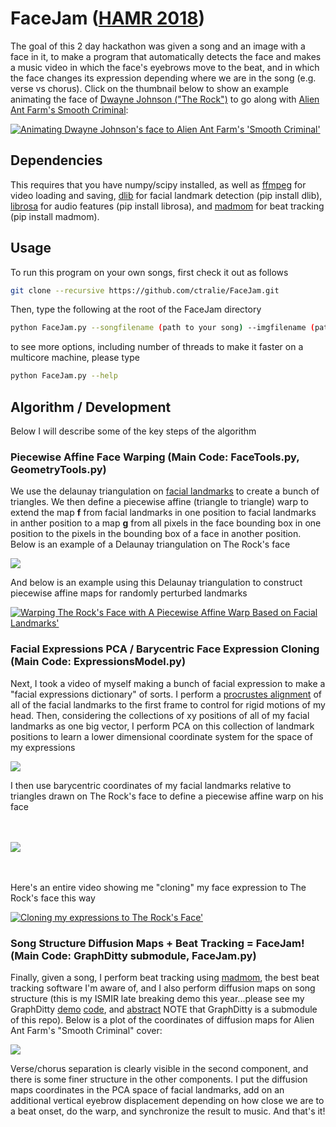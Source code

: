 # FaceJam (<a href = "https://labrosa.ee.columbia.edu/hamr_ismir2018/">HAMR 2018</a>)

The goal of this 2 day hackathon was given a song and an image with a face in it, to make a program that automatically detects the face and makes a music video in which the face's eyebrows move to the beat, and in which the face changes its expression depending where we are in the song (e.g. verse vs chorus).  Click on the thumbnail below to show an example animating the face of <a href = "https://en.wikipedia.org/wiki/Dwayne_Johnson">Dwayne Johnson ("The Rock")</a> to go along with <a href = "https://www.youtube.com/watch?v=CDl9ZMfj6aE">Alien Ant Farm's Smooth Criminal</a>:


[![Animating Dwayne Johnson's face to Alien Ant Farm's 'Smooth Criminal'](https://img.youtube.com/vi/nCy7NGGN-3U/1.jpg)](https://www.youtube.com/watch?v=nCy7NGGN-3U)

## Dependencies
This requires that you have numpy/scipy installed, as well as <a href = "https://www.ffmpeg.org/">ffmpeg</a> for video loading and saving, <a href = "http://dlib.net/">dlib</a> for facial landmark detection (pip install dlib), <a href = "https://librosa.github.io/librosa/">librosa</a> for audio features (pip install librosa), and <a href = "https://github.com/CPJKU/madmom">madmom</a> for beat tracking (pip install madmom).

## Usage
To run this program on your own songs, first check it out as follows

~~~~~ bash
git clone --recursive https://github.com/ctralie/FaceJam.git
~~~~~

Then, type the following at the root of the FaceJam directory

~~~~~ bash
python FaceJam.py --songfilename (path to your song) --imgfilename (path to image with a face in it) --videoname (output name for the resulting music video, e.g. "myvideo.avi")
~~~~~

to see more options, including number of threads to make it faster on a multicore machine, please type
~~~~~ bash
python FaceJam.py --help
~~~~~

## Algorithm / Development

Below I will describe some of the key steps of the algorithm


### Piecewise Affine Face Warping (Main Code: FaceTools.py, GeometryTools.py)

We use the delaunay triangulation on <a href = "http://dlib.net/face_landmark_detection.py.html">facial landmarks</a> to create a bunch of triangles.  We then define a piecewise affine (triangle to triangle) warp to extend the map <b>f</b> from facial landmarks in one position to facial landmarks in anther position to a map <b>g</b> from all pixels in the face bounding box in one position to the pixels in the bounding box of a face in another position.  Below is an example of a Delaunay triangulation on The Rock's face

<img src = "http://www.ctralie.com/Research/FaceJam_HAMR2018/TheRockDelaunay.svg">



And below is an example using this Delaunay triangulation to construct piecewise affine maps for randomly perturbed landmarks 

[![Warping The Rock's Face with A Piecewise Affine Warp Based on Facial Landmarks'](https://img.youtube.com/vi/PEP8yz_msjw/1.jpg)](https://www.youtube.com/watch?v=PEP8yz_msjw)


### Facial Expressions PCA / Barycentric Face Expression Cloning (Main Code: ExpressionsModel.py)

Next, I took a video of myself making a bunch of facial expression to make a "facial expressions dictionary" of sorts.  I perform a <a href = "https://en.wikipedia.org/wiki/Orthogonal_Procrustes_problem">procrustes alignment</a> of all of the facial landmarks to the first frame to control for rigid motions of my head.  Then, considering the collections of xy positions of all of my facial landmarks as one big vector, I perform PCA on this collection of landmark positions to learn a lower dimensional coordinate system for the space of my expressions

<img src = "http://www.ctralie.com/Research/FaceJam_HAMR2018/PrincipalComponents.svg">

I then use barycentric coordinates of my facial landmarks relative to triangles drawn on The Rock's face to define a piecewise affine warp on his face

<BR><BR>
<img src = "http://www.ctralie.com/Research/FaceJam_HAMR2018/TheRockPCs.png">

<BR><BR>
Here's an entire video showing me "cloning" my face expression to The Rock's face this way


[![Cloning my expressions to The Rock's Face'](https://img.youtube.com/vi/DLe8c7b0GTE/1.jpg)](https://www.youtube.com/watch?v=DLe8c7b0GTE)

### Song Structure Diffusion Maps + Beat Tracking = FaceJam! (Main Code: GraphDitty submodule, FaceJam.py)

Finally, given a song, I perform beat tracking using <a href = "https://github.com/CPJKU/madmom">madmom</a>, the best beat tracking software I'm aware of, and I also perform diffusion maps on song structure (this is my ISMIR late breaking demo this year...please see my GraphDitty <a href = "http://www.covers1000.net/GraphDitty/">demo</a> <a href = "https://github.com/ctralie/GraphDitty">code</a>, and <a href = "http://www.covers1000.net/ctralie2018_GraphDitty.pdf">abstract</a>  NOTE that GraphDitty is a submodule of this repo).  Below is a plot of the coordinates of diffusion maps for Alien Ant Farm's "Smooth Criminal" cover:


<img src = "http://www.ctralie.com/Research/FaceJam_HAMR2018/therock_AAF_4Components_MaxNormPerComponent.avi_DiffusionMaps.png">

Verse/chorus separation is clearly visible in the second component, and there is some finer structure in the other components.  I put the diffusion maps coordinates in the PCA space of facial landmarks, add on an additional vertical eyebrow displacement depending on how close we are to a beat onset, do the warp, and synchronize the result to music.  And that's it!
